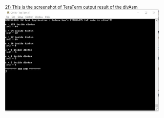 
2f) This is the screenshot of TeraTerm output result of the divAsm
    ![Assignment05 2f](Assignment05-2F.jpg)
    